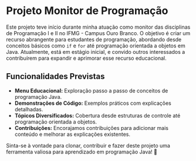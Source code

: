 # Projeto Monitor de Programação

Este projeto teve início durante minha atuação como monitor das disciplinas de Programação I e II no IFMG - Campus Ouro Branco. O objetivo é criar um recurso abrangente para estudantes de programação, abordando desde conceitos básicos como `if` e `for` até programação orientada a objetos em Java. Atualmente, está em estágio inicial, e convido outros interessados a contribuírem para expandir e aprimorar esse recurso educacional.

## Funcionalidades Previstas
- **Menu Educacional:** Exploração passo a passo de conceitos de programação Java.
- **Demonstrações de Código:** Exemplos práticos com explicações detalhadas.
- **Tópicos Diversificados:** Cobertura desde estruturas de controle até programação orientada a objetos.
- **Contribuições:** Encorajamos contribuições para adicionar mais conteúdo e melhorar as explicações existentes.

Sinta-se à vontade para clonar, contribuir e fazer deste projeto uma ferramenta valiosa para aprendizado em programação Java! 🚀
